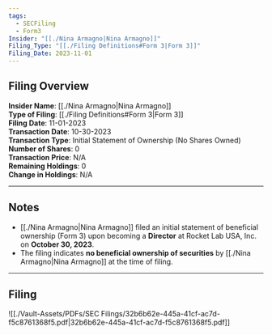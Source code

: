 ```yaml
---
tags:
  - SECFiling
  - Form3
Insider: "[[./Nina Armagno|Nina Armagno]]"
Filing_Type: "[[./Filing Definitions#Form 3|Form 3]]"
Filing_Date: 2023-11-01
---
```

## Filing Overview

**Insider Name**: [[./Nina Armagno|Nina Armagno]]  
**Type of Filing**: [[./Filing Definitions#Form 3|Form 3]]  
**Filing Date**: 11-01-2023  
**Transaction Date**: 10-30-2023  
**Transaction Type**: Initial Statement of Ownership (No Shares Owned)  
**Number of Shares**: 0  
**Transaction Price**: N/A  
**Remaining Holdings**: 0  
**Change in Holdings**: N/A  

---
## Notes

- [[./Nina Armagno|Nina Armagno]] filed an initial statement of beneficial ownership (Form 3) upon becoming a **Director** at Rocket Lab USA, Inc. on **October 30, 2023**.  
- The filing indicates **no beneficial ownership of securities** by [[./Nina Armagno|Nina Armagno]] at the time of filing.

---
## Filing

![[./Vault-Assets/PDFs/SEC Filings/32b6b62e-445a-41cf-ac7d-f5c8761368f5.pdf|32b6b62e-445a-41cf-ac7d-f5c8761368f5.pdf]]
